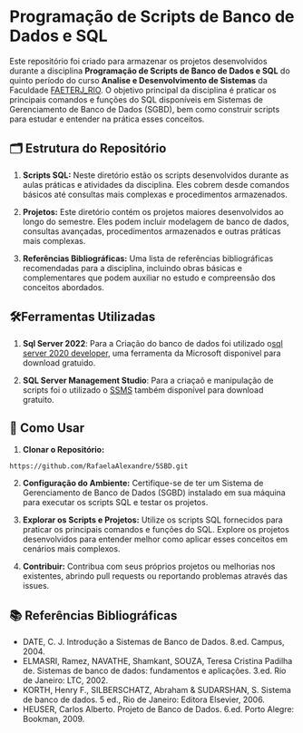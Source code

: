 #  Programação de Scripts de Banco de Dados e SQL

Este repositório foi criado para armazenar os projetos desenvolvidos durante a disciplina **Programação de Scripts de Banco de Dados e SQL** do quinto período do curso **Analise e Desenvolvimento de Sistemas** da Faculdade [FAETERJ_RIO](https://www.faeterj-rio.edu.br/). O objetivo principal da disciplina é praticar os principais comandos e funções do SQL disponíveis em Sistemas de Gerenciamento de Banco de Dados (SGBD), bem como construir scripts para estudar e entender na prática esses conceitos.

## 🗂️ Estrutura do Repositório

1. **Scripts SQL:** Neste diretório estão os scripts desenvolvidos durante as aulas práticas e atividades da disciplina. Eles cobrem desde comandos básicos até consultas mais complexas e procedimentos armazenados.

2. **Projetos:** Este diretório contém os projetos maiores desenvolvidos ao longo do semestre. Eles podem incluir modelagem de banco de dados, consultas avançadas, procedimentos armazenados e outras práticas mais complexas.

3. **Referências Bibliográficas:** Uma lista de referências bibliográficas recomendadas para a disciplina, incluindo obras básicas e complementares que podem auxiliar no estudo e compreensão dos conceitos abordados.

## 🛠️Ferramentas Utilizadas

1. **Sql Server 2022**: Para a Criação do banco de dados foi utilizado o[sql server 2020 developer](https://www.microsoft.com/pt-br/sql-server/sql-server-downloads), uma ferramenta da Microsoft disponivel para download gratuido.  

2. **SQL Server Management Studio**: Para a criaçaõ e manipulação de scripts foi o utilizado o [SSMS](https://learn.microsoft.com/pt-PT/sql/ssms/download-sql-server-management-studio-ssms?view=sql-server-ver16) também disponível para download gratuito.

## 📃 Como Usar

1. **Clonar o Repositório:**

```
https://github.com/RafaelaAlexandre/5SBD.git
```

2. **Configuração do Ambiente:**
Certifique-se de ter um Sistema de Gerenciamento de Banco de Dados (SGBD) instalado em sua máquina para executar os scripts SQL e testar os projetos.

3. **Explorar os Scripts e Projetos:**
Utilize os scripts SQL fornecidos para praticar os principais comandos e funções do SQL. Explore os projetos desenvolvidos para entender melhor como aplicar esses conceitos em cenários mais complexos.

4. **Contribuir:**
Contribua com seus próprios projetos ou melhorias nos existentes, abrindo pull requests ou reportando problemas através das issues.



## 📚 Referências Bibliográficas

- DATE, C. J. Introdução a Sistemas de Banco de Dados. 8.ed. Campus, 2004.
- ELMASRI, Ramez, NAVATHE, Shamkant, SOUZA, Teresa Cristina Padilha de. Sistemas de banco de dados: fundamentos e aplicações. 3.ed. Rio de Janeiro: LTC, 2002.
- KORTH, Henry F., SILBERSCHATZ, Abraham & SUDARSHAN, S. Sistema de banco de dados. 5 ed., Rio de Janeiro: Editora Elsevier, 2006.
- HEUSER, Carlos Alberto. Projeto de Banco de Dados. 6.ed. Porto Alegre: Bookman, 2009.